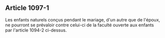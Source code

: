 Article 1097-1
----
Les enfants naturels conçus pendant le mariage, d'un autre que de l'époux, ne
pourront se prévaloir contre celui-ci de la faculté ouverte aux enfants par
l'article 1094-2 ci-dessus.
